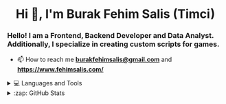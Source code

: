<h1 align="center">Hi 👋, I'm Burak Fehim Salis (Timci)</h1>

<h3 align="left"> Hello! I am a Frontend, Backend Developer and Data Analyst. Additionally, I specialize in creating custom scripts for games.</h3>

- 📫 How to reach me **burakfehimsalis@gmail.com** and **https://www.fehimsalis.com/**

<details>
  <summary>💻 Languages and Tools</summary>

![JavaScript](https://img.shields.io/badge/javascript-%23323330.svg?style=for-the-badge&logo=javascript&logoColor=%23F7DF1E)![React](https://img.shields.io/badge/react-%2320232a.svg?style=for-the-badge&logo=react&logoColor=%2361DAFB)![HTML5](https://img.shields.io/badge/html5-%23E34F26.svg?style=for-the-badge&logo=html5&logoColor=white)![CSS3](https://img.shields.io/badge/css3-%231572B6.svg?style=for-the-badge&logo=css3&logoColor=white)![Git](https://img.shields.io/badge/git-%23F05033.svg?style=for-the-badge&logo=git&logoColor=white)![Bootstrap](https://img.shields.io/badge/bootstrap-%23563D7C.svg?style=for-the-badge&logo=bootstrap&logoColor=white)![Jquery](https://img.shields.io/badge/jQuery-%230769AD.svg?logo=jquery&style=for-the-badge&logoColor=white)![MariaDB](https://img.shields.io/badge/MariaDB-003545?style=for-the-badge&logo=mariadb&logoColor=white)![MicrosoftSQLServer](https://img.shields.io/badge/Microsoft%20SQL%20Server-CC2927?style=for-the-badge&logo=microsoft%20sql%20server&logoColor=white)![MySQL](https://img.shields.io/badge/mysql-4479A1.svg?style=for-the-badge&logo=mysql&logoColor=white)![Python](https://img.shields.io/badge/Python-3776AB?style=for-the-badge&logo=python&logoColor=white)![.Net](https://img.shields.io/badge/.NET-5C2D91?style=for-the-badge&logo=.net&logoColor=white)![Android Studio](https://img.shields.io/badge/android%20studio-346ac1?style=for-the-badge&logo=android%20studio&logoColor=white)![C#](https://img.shields.io/badge/c%23-%23239120.svg?style=for-the-badge&logo=csharp&logoColor=white)![Visual Studio](https://img.shields.io/badge/Visual%20Studio-5C2D91.svg?style=for-the-badge&logo=visual-studio&logoColor=white)![PHP](https://img.shields.io/badge/php-%23777BB4.svg?style=for-the-badge&logo=php&logoColor=white)

</details>

<details>
  <summary>:zap: GitHub Stats</summary>

<p align="center">
  <a href="https://github.com/4Timci4">
      <img align="center" src="https://github-readme-stats.vercel.app/api?username=4Timci4&theme=material-palenight&hide_border=false&include_all_commits=false&count_private=false" alt="4Timci4" />
  </a>
</p>

<p align="center">
  <a href="https://github.com/4Timci4">
    <img align="center" src="https://github-readme-stats.vercel.app/api/top-langs/?username=4Timci4&theme=material-palenight&hide_border=false&include_all_commits=false&count_private=false&layout=compact" alt="4Timci4" />
  </a>
</p>

</details>
